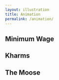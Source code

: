 ```yaml
---
layout: illustration
title: Animation
permalink: /animation/
---
```



## Minimum Wage


## Kharms


## The Moose
